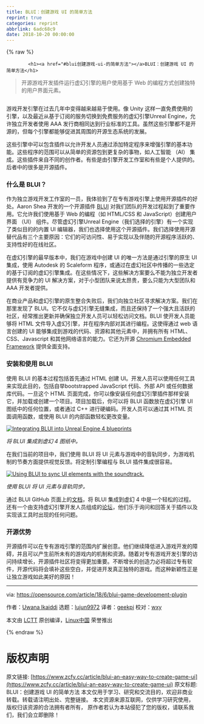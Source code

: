 ```yaml
---
title: BLUI：创建游戏 UI 的简单方法
reprint: true
categories: reprint
abbrlink: 6adc68c9
date: 2018-10-20 00:00:00
---
```


{% raw %}

            <h1><a href="#blui创建游戏-ui-的简单方法"></a>BLUI：创建游戏 UI 的简单方法</h1>
<blockquote>
<p>开源游戏开发插件运行虚幻引擎的用户使用基于 Web 的编程方式创建独特的用户界面元素。</p>
</blockquote>
<p><a href="https://camo.githubusercontent.com/242d3e933fdfc4cdff79f70e173363c4f77430ba/68747470733a2f2f6f70656e736f757263652e636f6d2f73697465732f64656661756c742f66696c65732f7374796c65732f696d6167652d66756c6c2d73697a652f7075626c69632f6c6561642d696d616765732f67616d696e675f706c7567696e5f626c75695f73637265656e73686f742e6a70673f69746f6b3d39316e6e5943745f"><img src="https://p0.ssl.qhimg.com/t01f1c1b519db02bddd.jpg" alt=""></a></p>
<p>游戏开发引擎在过去几年中变得越来越易于​​使用。像 Unity 这样一直免费使用的引擎，以及最近从基于订阅的服务切换到免费服务的虚幻引擎Unreal Engine，允许独立开发者使用 AAA 发行商相同达到行业标准的工具。虽然这些引擎都不是开源的，但每个引擎都能够促进其周围的开源生态系统的发展。</p>
<p>这些引擎中可以包含插件以允许开发人员通过添加特定程序来增强引擎的基本功能。这些程序的范围可以从简单的资源包到更复杂的事物，如人工智能 （AI） 集成。这些插件来自不同的创作者。有些是由引擎开发工作室和有些是个人提供的。后者中的很多是开源插件。</p>
<h3><a href="#什么是-blui"></a>什么是 BLUI？</h3>
<p>作为独立游戏开发工作室的一员，我体验到了在专有游戏引擎上使用开源插件的好处。Aaron Shea 开发的一个开源插件 <a href="https://github.com/AaronShea/BLUI">BLUI</a> 对我们团队的开发过程起到了重要作用。它允许我们使用基于 Web 的编程（如 HTML/CSS 和 JavaScript）创建用户界面 （UI） 组件。尽管虚幻引擎Unreal Engine（我们选择的引擎）有一个实现了类似目的的内置 UI 编辑器，我们也选择使用这个开源插件。我们选择使用开源替代品有三个主要原因：它们的可访问性、易于实现以及伴随的开源程序活跃的、支持性好的在线社区。</p>
<p>在虚幻引擎的最早版本中，我们在游戏中创建 UI 的唯一方法是通过引擎的原生 UI 集成，使用 Autodesk 的 Scaleform 程序，或通过在虚幻社区中传播的一些选定的基于订阅的虚幻引擎集成。在这些情况下，这些解决方案要么不能为独立开发者提供有竞争力的 UI 解决方案，对于小型团队来说太昂贵，要么只能为大型团队和 AAA 开发者提供。</p>
<p>在商业产品和虚幻引擎的原生整合失败后，我们向独立社区寻求解决方案。我们在那里发现了 BLUI。它不仅与虚幻引擎无缝集成，而且还保持了一个强大且活跃的社区，经常推出更新并确保独立开发人员可以轻松访问文档。BLUI 使开发人员能够将 HTML 文件导入虚幻引擎，并在程序内部对其进行编程。这使得通过 web 语言创建的 UI 能够集成到游戏的代码、资源和其他元素中，并拥有所有 HTML、CSS、Javascript 和其他网络语言的能力。它还为开源 <a href="https://bitbucket.org/chromiumembedded/cef">Chromium Embedded Framework</a> 提供全面支持。</p>
<h3><a href="#安装和使用-blui"></a>安装和使用 BLUI</h3>
<p>使用 BLUI 的基本过程包括首先通过 HTML 创建 UI。开发人员可以使用任何工具来实现此目的，包括自举bootstrapped JavaScript 代码、外部 API 或任何数据库代码。一旦这个 HTML 页面完成，你可以像安装任何虚幻引擎插件那样安装它，并加载或创建一个项目。项目加载后，你可以将 BLUI 函数放在虚幻引擎 UI 图纸中的任何位置，或者通过 C++ 进行硬编码。开发人员可以通过其 HTML 页面调用函数，或使用 BLUI 的内部函数轻松更改变量。</p>
<p><a href="https://camo.githubusercontent.com/42c6e8468e0c0339e72e3c3431bea48c907d9a9c/68747470733a2f2f6f70656e736f757263652e636f6d2f73697465732f64656661756c742f66696c65732f75706c6f6164732f626c75695f67616d696e675f706c7567696e2d696e746567726174696e67626c75692e706e67"><img src="https://p0.ssl.qhimg.com/t01de5f11143a6b322d.png" alt="Integrating BLUI into Unreal Engine 4 blueprints" title="Integrating BLUI into Unreal Engine 4 blueprints"></a></p>
<p><em>将 BLUI 集成到虚幻 4 图纸中。</em></p>
<p>在我们当前的项目中，我们使用 BLUI 将 UI 元素与游戏中的音轨同步，为游戏机制的节奏方面提供视觉反馈。将定制引擎编程与 BLUI 插件集成很容易。</p>
<p><a href="https://camo.githubusercontent.com/de7243f0ca8353b38b809b53e847860203595c58/68747470733a2f2f6f70656e736f757263652e636f6d2f73697465732f64656661756c742f66696c65732f75706c6f6164732f626c75695f67616d696e675f706c7567696e2d73796e6375692e706e67"><img src="https://p0.ssl.qhimg.com/t012d602412a366bd71.png" alt="Using BLUI to sync UI elements with the soundtrack." title="Using BLUI to sync UI elements with the soundtrack."></a></p>
<p><em>使用 BLUI 将 UI 元素与音轨同步。</em></p>
<p>通过 BLUI GitHub 页面上的<a href="https://github.com/AaronShea/BLUI/wiki">文档</a>，将 BLUI 集成到虚幻 4 中是一个轻松的过程。还有一个由支持虚幻引擎开发人员组成的<a href="https://forums.unrealengine.com/community/released-projects/29036-blui-open-source-html5-js-css-hud-ui">论坛</a>，他们乐于询问和回答关于插件以及实现该工具时出现的任何问题。</p>
<h3><a href="#开源优势"></a>开源优势</h3>
<p>开源插件可以在专有游戏引擎的范围内扩展创意。他们继续降低进入游戏开发的障碍，并且可以产生前所未有的游戏内的机制和资源。随着对专有游戏开发引擎的访问持续增长，开源插件社区将变得更加重要。不断增长的创造力必将超过专有软件，开源代码将会填补这些空白，并促进开发真正独特的游戏。而这种新颖性正是让独立游戏如此美好的原因！</p>
<hr>
<p>via: <a href="https://opensource.com/article/18/6/blui-game-development-plugin">https://opensource.com/article/18/6/blui-game-development-plugin</a></p>
<p>作者：<a href="https://opensource.com/users/uwikaiddi">Uwana lkaiddi</a> 选题：<a href="https://github.com/lujun9972">lujun9972</a> 译者：<a href="https://github.com/geekpi">geekpi</a> 校对：<a href="https://github.com/wxy">wxy</a></p>
<p>本文由 <a href="https://github.com/LCTT/TranslateProject">LCTT</a> 原创编译，<a href="https://linux.cn/">Linux中国</a> 荣誉推出</p>

          
{% endraw %}

# 版权声明
原文链接: [https://www.zcfy.cc/article/blui-an-easy-way-to-create-game-ui](https://www.zcfy.cc/article/blui-an-easy-way-to-create-game-ui)
原文标题: BLUI：创建游戏 UI 的简单方法
本文仅用于学习、研究和交流目的，欢迎非商业转载。转载请注明出处、完整链接。
本文资源来源互联网，仅供学习研究使用，版权归该资源的合法拥有者所有，
原作者若认为本站侵犯了您的版权，请联系我们，我们会立即删除！
